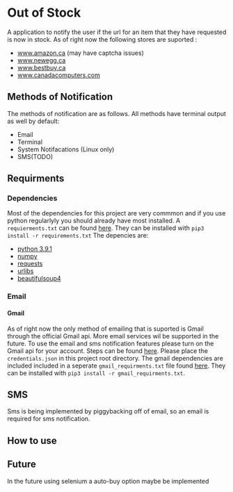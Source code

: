 # Out of Stock
A application to notify the user if the url for an item that they have requested is now in stock.
As of right now the following stores are suported :  
- www.amazon.ca (may have captcha issues)
- www.newegg.ca
- www.bestbuy.ca
- www.canadacomputers.com

## Methods of Notification
The methods of notification are as follows. All methods have terminal output as well by default:
- Email
- Terminal
- System Notifacations (Linux only)
- SMS(TODO)

## Requirments
### Dependencies
Most of the dependencies for this project are very commmon and if you use python regularlyly you should 
already have most installed. A ```requierments.txt``` can be found [here](https://raw.githubusercontent.com/coleman2246/Out-of-Stock-Reminder/master/Dependencies/requirements.txt). They can be installed with ```pip3 install -r requirements.txt``` The depencies are:
- [python 3.9.1](https://www.python.org/downloads/)
- [numpy](https://pypi.org/project/numpy/)
- [requests](https://pypi.org/project/requests/)
- [urlibs](https://pypi.org/project/urllib3/)
- [beautifulsoup4](https://pypi.org/project/beautifulsoup4/)

### Email
#### Gmail
As of right now the only method of emailing that is suported is Gmail through the official Gmail api. More email services wil be supported in the future. To use the email and sms notification features please turn on the Gmail api for your account. Steps can be found [here](https://developers.google.com/gmail/api/quickstart/python). Please place the ```credentials.json``` in this project root directory. The gmail dependencies are included included in a seperate ```gmail_requirments.txt``` file 
found [here](https://raw.githubusercontent.com/coleman2246/Out-of-Stock-Reminder/master/Dependencies/gmail_requirments.txt). They can be installed with ```pip3 install -r gmail_requirments.txt```.

## SMS
Sms is being implemented by piggybacking off of email, so an email is required for sms notification.


## How to use

## Future
In the future using selenium a auto-buy option maybe be implemented